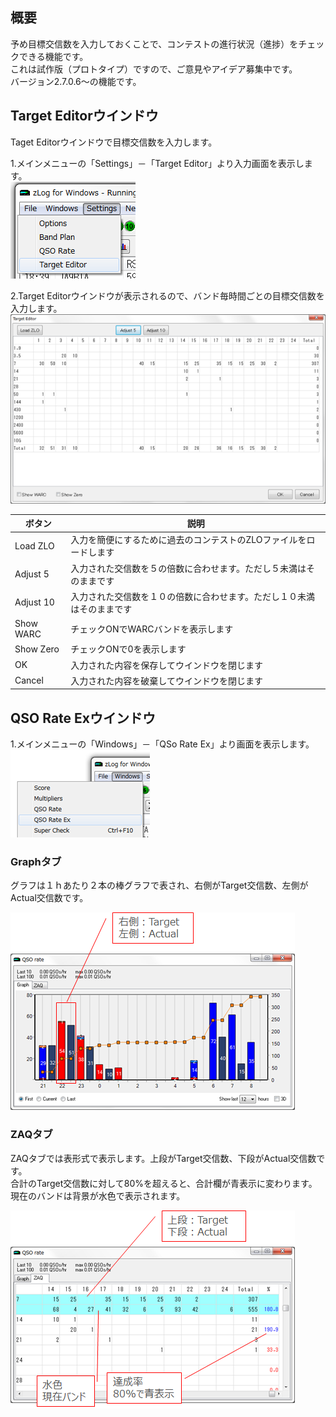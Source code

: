 ## 概要

予め目標交信数を入力しておくことで、コンテストの進行状況（進捗）をチェックできる機能です。  
これは試作版（プロトタイプ）ですので、ご意見やアイデア募集中です。  
バージョン2.7.0.6～の機能です。  

## Target Editorウインドウ

Taget Editorウインドウで目標交信数を入力します。  

1.メインメニューの「Settings」－「Target Editor」より入力画面を表示します。  
![](https://github.com/jr8ppg/zLog/blob/images/target_editor1.png)

2.Target Editorウインドウが表示されるので、バンド毎時間ごとの目標交信数を入力します。  
![](https://github.com/jr8ppg/zLog/blob/images/target_editor2.png)

|ボタン|説明|
| --- | --- |
|Load ZLO|入力を簡便にするために過去のコンテストのZLOファイルをロードします|
|Adjust 5|入力された交信数を５の倍数に合わせます。ただし５未満はそのままです|
|Adjust 10|入力された交信数を１０の倍数に合わせます。ただし１０未満はそのままです|
|Show WARC|チェックONでWARCバンドを表示します|
|Show Zero|チェックONで0を表示します|
|OK|入力された内容を保存してウインドウを閉じます|
|Cancel|入力された内容を破棄してウインドウを閉じます|


## QSO Rate Exウインドウ

1.メインメニューの「Windows」－「QSo Rate Ex」より画面を表示します。  
![](https://github.com/jr8ppg/zLog/blob/images/rateex1.png)

### Graphタブ

グラフは１ｈあたり２本の棒グラフで表され、右側がTarget交信数、左側がActual交信数です。  

![](https://github.com/jr8ppg/zLog/blob/images/rateex2.png)

### ZAQタブ

ZAQタブでは表形式で表示します。上段がTarget交信数、下段がActual交信数です。  
合計のTarget交信数に対して80%を超えると、合計欄が青表示に変わります。  
現在のバンドは背景が水色で表示されます。  

![](https://github.com/jr8ppg/zLog/blob/images/rateex3.png)

